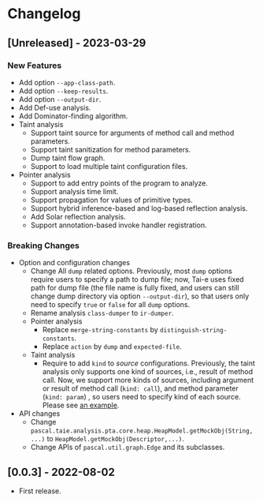 # Changelog

## [Unreleased] - 2023-03-29

### New Features

- Add option `--app-class-path`.
- Add option `--keep-results`.
- Add option `--output-dir`.
- Add Def-use analysis.
- Add Dominator-finding algorithm.
- Taint analysis
  - Support taint source for arguments of method call and method parameters.
  - Support taint sanitization for method parameters.
  - Dump taint flow graph.
  - Support to load multiple taint configuration files.
- Pointer analysis
  - Support to add entry points of the program to analyze.
  - Support analysis time limit.
  - Support propagation for values of primitive types.
  - Support hybrid inference-based and log-based reflection analysis.
  - Add Solar reflection analysis.
  - Support annotation-based invoke handler registration.

### Breaking Changes

- Option and configuration changes
  - Change All `dump` related options. Previously, most `dump` options require users to specify a path to dump file; now, Tai-e uses fixed path for dump file (the file name is fully fixed, and users can still change dump directory via option `--output-dir`), so that users only need to specify `true` or `false` for all `dump` options.
  - Rename analysis `class-dumper` to `ir-dumper`.
  - Pointer analysis
    - Replace `merge-string-constants` by `distinguish-string-constants`.
    - Replace `action` by `dump` and `expected-file`.
  - Taint analysis
    - Require to add `kind` to *source* configurations. Previously, the taint analysis only supports one kind of sources, i.e., result of method call. Now, we support more kinds of sources, including argument or result of method call (`kind: call`), and method parameter (`kind: param`) , so users need to specify kind of each source. Please see [an example](src/test/resources/pta/taint/taint-config-instance-source-sink.yml).
- API changes
  - Change `pascal.taie.analysis.pta.core.heap.HeapModel.getMockObj(String,...)` to `HeapModel.getMockObj(Descriptor,...)`.
  - Change APIs of `pascal.util.graph.Edge` and its subclasses.


## [0.0.3] - 2022-08-02
- First release.
